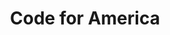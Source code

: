 ---
layout: project
title: Code for America
category: roles
details:
  - Sr. Product Designer
  - Product Designer
dates: 2015 – 2019
description: I designed digital public services for vulnerable populations. I worked on issues such as food assistance, healthcare, homelessness, accessibility, federal/state tax preparation.
logo: /roles/logo_cfa.png
---
